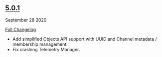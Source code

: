 ## [5.0.1](https://github.com/pubnub/kotlin/releases/tag/5.0.1)
September 28 2020

[Full Changelog](https://github.com/pubnub/kotlin/compare/v5.0.0...5.0.1)

- Add simplified Objects API support with UUID and Channel metadata / membership management. 
- Fix crashing Telemetry Manager. 


